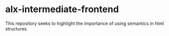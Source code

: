 # alx-intermediate-frontend
This repository seeks to highlight the importance of using semantics in html structures.
